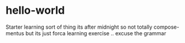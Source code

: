 # hello-world
Starter learning sort of thing 
its after midnight so not totally compose-mentus but its just forca learning exercise .. excuse the grammar
